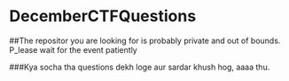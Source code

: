 # DecemberCTFQuestions

##The repositor you are looking for is probably private and out of bounds. P_lease wait for the event patiently  

###Kya socha tha questions dekh loge aur sardar khush hog, aaaa thu.  
